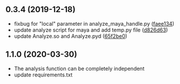 ## 0.3.4 (2019-12-18)

* fixbug for "local" parameter in analyze_maya_handle.py ([faee134](https://github.com/renderbus/rayvision_maya/commit/faee134))
* update analyze script for maya and add temp.py file ([d826d63](https://github.com/renderbus/rayvision_maya/commit/d826d63))
* update Analyze.so and Analyze.pyd ([65f2be0](https://github.com/renderbus/rayvision_maya/commit/65f2be0))


## 1.1.0 (2020-03-30)

* The analysis function can be completely independent
* update requirements.txt